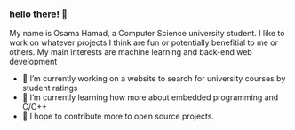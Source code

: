 ### hello there! 👋

My name is Osama Hamad, a Computer Science university student. I like to work on whatever projects I think are fun or potentially benefitial to me or others. My main interests are machine learning and back-end web development

- 🔭 I’m currently working on a website to search for university courses by student ratings
- 🌱 I’m currently learning how more about embedded programming and C/C++
- 👯 I hope to contribute more to open source projects.

<!--
**osHamad/osHamad** is a ✨ _special_ ✨ repository because its `README.md` (this file) appears on your GitHub profile.

Here are some ideas to get you started:

- 🔭 I’m currently working on ...
- 🌱 I’m currently learning ...
- 👯 I’m looking to collaborate on ...
- 🤔 I’m looking for help with ...
- 💬 Ask me about ...
- 📫 How to reach me: ...
- 😄 Pronouns: ...
- ⚡ Fun fact: ...
-->
